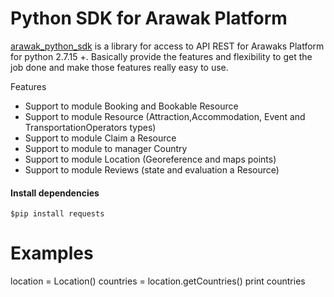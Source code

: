 # Python SDK for Arawak Platform


[arawak_python_sdk](https://dev.azure.com/caribbean-tour-platform/_git/arawaks-sdks) is a library for access to API REST  for Arawaks Platform for python 2.7.15 +.  Basically provide the features and flexibility to get the job done and make those features really easy to use.

Features

 - Support to module Booking and Bookable Resource
 - Support to module Resource (Attraction,Accommodation, Event and TransportationOperators types)
 - Support to module Claim a Resource
 - Support to module to manager Country
 - Support to module Location (Georeference and maps points)
 - Support to module Reviews (state and evaluation a Resource)


#### Install dependencies
`$pip install requests`

# Examples
location = Location()
countries = location.getCountries()
print countries